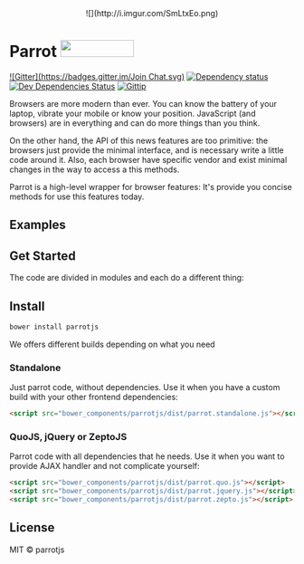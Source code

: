 <center>![](http://i.imgur.com/SmLtxEo.png)</center>

# Parrot <a href="http://bower.io/search/?q=Parrotjs"><img src="http://benschwarz.github.io/bower-badges/badge@2x.png" width="130" height="30"></a>

[![Gitter](https://badges.gitter.im/Join Chat.svg)](https://gitter.im/parrotjs/Parrotjs?utm_source=badge&utm_medium=badge&utm_campaign=pr-badge&utm_content=badge)
[![Dependency status](http://img.shields.io/david/parrotjs/Parrotjs.svg?style=flat)](https://david-dm.org/parrotjs/Parrotjs)
[![Dev Dependencies Status](http://img.shields.io/david/dev/parrotjs/Parrotjs.svg?style=flat)](https://david-dm.org/parrotjs/Parrotjs#info=devDependencies)
[![Gittip](http://img.shields.io/gittip/Kikobeats.svg?style=flat)](https://www.gittip.com/Kikobeats/)

Browsers are more modern than ever. You can know the battery of your laptop, vibrate your mobile or know your position. JavaScript (and browsers) are in everything and can do more things than you think.

On the other hand, the API of this news features are too primitive: the browsers just provide the minimal interface, and is necessary write a little code around it. Also, each browser have specific vendor and exist minimal changes in the way to access a this methods.

Parrot is a high-level wrapper for browser features: It's provide you concise methods for use this features today.

## Examples

## Get Started

The code are divided in modules and each do a different thing:

## Install

```bash
bower install parrotjs
```

We offers different builds depending on what you need

### Standalone

Just parrot code, without dependencies. Use it when you have a custom build with your other frontend dependencies:

```html
<script src="bower_components/parrotjs/dist/parrot.standalone.js"></script>
```

### QuoJS, jQuery or ZeptoJS

Parrot code with all dependencies that he needs. Use it when you want to provide AJAX handler and not complicate yourself:

```html
<script src="bower_components/parrotjs/dist/parrot.quo.js"></script>
<script src="bower_components/parrotjs/dist/parrot.jquery.js"></script>
<script src="bower_components/parrotjs/dist/parrot.zepto.js"></script>
```

## License

MIT © parrotjs
